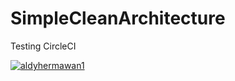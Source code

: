 # SimpleCleanArchitecture

Testing CircleCI

[![aldyhermawan1](https://circleci.com/gh/aldyhermawan1/SimpleCleanArchitecture.svg?style=svg)](https://circleci.com/gh/aldyhermawan1/SimpleCleanArchitecture)
